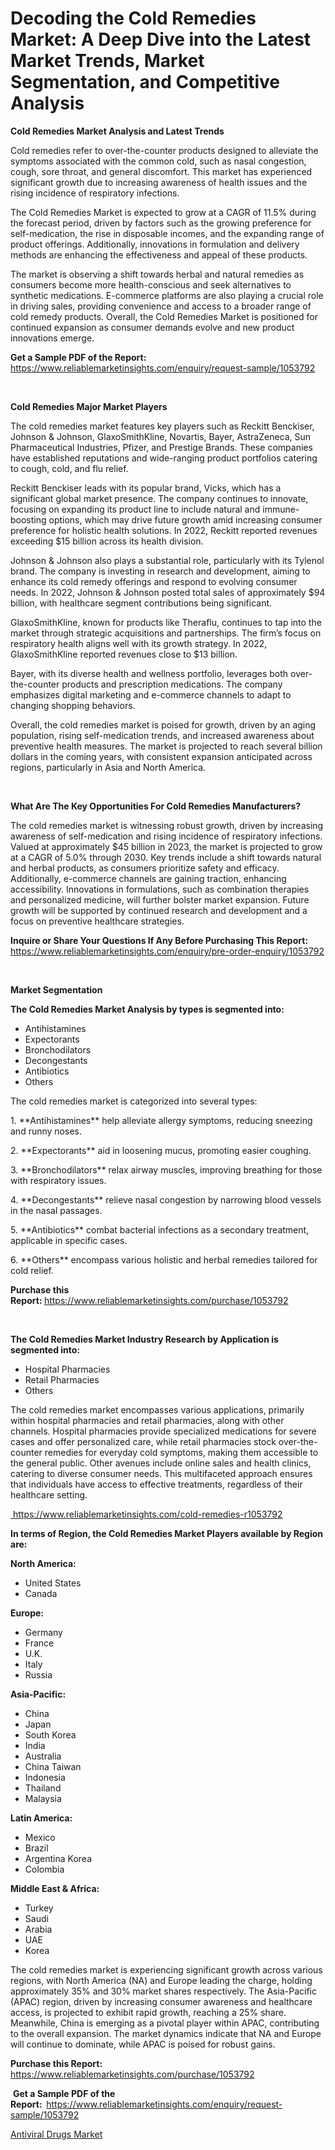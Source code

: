 <p><h1>Decoding the Cold Remedies Market: A Deep Dive into the Latest Market Trends, Market Segmentation, and Competitive Analysis</h1></p><p><strong>Cold Remedies Market Analysis and Latest Trends</strong></p>
<p><p>Cold remedies refer to over-the-counter products designed to alleviate the symptoms associated with the common cold, such as nasal congestion, cough, sore throat, and general discomfort. This market has experienced significant growth due to increasing awareness of health issues and the rising incidence of respiratory infections. </p><p>The Cold Remedies Market is expected to grow at a CAGR of 11.5% during the forecast period, driven by factors such as the growing preference for self-medication, the rise in disposable incomes, and the expanding range of product offerings. Additionally, innovations in formulation and delivery methods are enhancing the effectiveness and appeal of these products. </p><p>The market is observing a shift towards herbal and natural remedies as consumers become more health-conscious and seek alternatives to synthetic medications. E-commerce platforms are also playing a crucial role in driving sales, providing convenience and access to a broader range of cold remedy products. Overall, the Cold Remedies Market is positioned for continued expansion as consumer demands evolve and new product innovations emerge.</p></p>
<p><strong>Get a Sample PDF of the Report:&nbsp;</strong> <a href="https://www.reliablemarketinsights.com/enquiry/request-sample/1053792?utm_campaign=3320&utm_medium=2&utm_source=Github&utm_content=ia&utm_term=08032025&utm_id=cold-remedies">https://www.reliablemarketinsights.com/enquiry/request-sample/1053792</a></p>
<p>&nbsp;</p>
<p><strong>Cold Remedies Major Market Players</strong></p>
<p><p>The cold remedies market features key players such as Reckitt Benckiser, Johnson & Johnson, GlaxoSmithKline, Novartis, Bayer, AstraZeneca, Sun Pharmaceutical Industries, Pfizer, and Prestige Brands. These companies have established reputations and wide-ranging product portfolios catering to cough, cold, and flu relief.</p><p>Reckitt Benckiser leads with its popular brand, Vicks, which has a significant global market presence. The company continues to innovate, focusing on expanding its product line to include natural and immune-boosting options, which may drive future growth amid increasing consumer preference for holistic health solutions. In 2022, Reckitt reported revenues exceeding $15 billion across its health division.</p><p>Johnson & Johnson also plays a substantial role, particularly with its Tylenol brand. The company is investing in research and development, aiming to enhance its cold remedy offerings and respond to evolving consumer needs. In 2022, Johnson & Johnson posted total sales of approximately $94 billion, with healthcare segment contributions being significant.</p><p>GlaxoSmithKline, known for products like Theraflu, continues to tap into the market through strategic acquisitions and partnerships. The firm’s focus on respiratory health aligns well with its growth strategy. In 2022, GlaxoSmithKline reported revenues close to $13 billion.</p><p>Bayer, with its diverse health and wellness portfolio, leverages both over-the-counter products and prescription medications. The company emphasizes digital marketing and e-commerce channels to adapt to changing shopping behaviors.</p><p>Overall, the cold remedies market is poised for growth, driven by an aging population, rising self-medication trends, and increased awareness about preventive health measures. The market is projected to reach several billion dollars in the coming years, with consistent expansion anticipated across regions, particularly in Asia and North America.</p></p>
<p>&nbsp;</p>
<p><strong>What Are The Key Opportunities For Cold Remedies Manufacturers?</strong></p>
<p><p>The cold remedies market is witnessing robust growth, driven by increasing awareness of self-medication and rising incidence of respiratory infections. Valued at approximately $45 billion in 2023, the market is projected to grow at a CAGR of 5.0% through 2030. Key trends include a shift towards natural and herbal products, as consumers prioritize safety and efficacy. Additionally, e-commerce channels are gaining traction, enhancing accessibility. Innovations in formulations, such as combination therapies and personalized medicine, will further bolster market expansion. Future growth will be supported by continued research and development and a focus on preventive healthcare strategies.</p></p>
<p><strong>Inquire or Share Your Questions If Any Before Purchasing This Report:</strong> <a href="https://www.reliablemarketinsights.com/enquiry/pre-order-enquiry/1053792?utm_campaign=3320&utm_medium=2&utm_source=Github&utm_content=ia&utm_term=08032025&utm_id=cold-remedies">https://www.reliablemarketinsights.com/enquiry/pre-order-enquiry/1053792</a></p>
<p>&nbsp;</p>
<p><strong>Market Segmentation</strong></p>
<p><strong>The Cold Remedies Market Analysis by types is segmented into:</strong></p>
<p><ul><li>Antihistamines</li><li>Expectorants</li><li>Bronchodilators</li><li>Decongestants</li><li>Antibiotics</li><li>Others</li></ul></p>
<p><p>The cold remedies market is categorized into several types: </p><p>1. **Antihistamines** help alleviate allergy symptoms, reducing sneezing and runny noses.</p><p>2. **Expectorants** aid in loosening mucus, promoting easier coughing.</p><p>3. **Bronchodilators** relax airway muscles, improving breathing for those with respiratory issues.</p><p>4. **Decongestants** relieve nasal congestion by narrowing blood vessels in the nasal passages.</p><p>5. **Antibiotics** combat bacterial infections as a secondary treatment, applicable in specific cases. </p><p>6. **Others** encompass various holistic and herbal remedies tailored for cold relief.</p></p>
<p><strong>Purchase this Report:&nbsp;</strong><a href="https://www.reliablemarketinsights.com/purchase/1053792?utm_campaign=3320&utm_medium=2&utm_source=Github&utm_content=ia&utm_term=08032025&utm_id=cold-remedies">https://www.reliablemarketinsights.com/purchase/1053792</a></p>
<p>&nbsp;</p>
<p><strong>The Cold Remedies Market Industry Research by Application is segmented into:</strong></p>
<p><ul><li>Hospital Pharmacies</li><li>Retail Pharmacies</li><li>Others</li></ul></p>
<p><p>The cold remedies market encompasses various applications, primarily within hospital pharmacies and retail pharmacies, along with other channels. Hospital pharmacies provide specialized medications for severe cases and offer personalized care, while retail pharmacies stock over-the-counter remedies for everyday cold symptoms, making them accessible to the general public. Other avenues include online sales and health clinics, catering to diverse consumer needs. This multifaceted approach ensures that individuals have access to effective treatments, regardless of their healthcare setting.</p></p>
<p><a href="https://www.reliablemarketinsights.com/cold-remedies-r1053792?utm_campaign=3320&utm_medium=2&utm_source=Github&utm_content=ia&utm_term=08032025&utm_id=cold-remedies">&nbsp;https://www.reliablemarketinsights.com/cold-remedies-r1053792</a></p>
<p><strong>In terms of Region, the Cold Remedies Market Players available by Region are:</strong></p>
<p>
    <p> <strong> North America: </strong>
        <ul>
            <li>United States</li>
            <li>Canada</li>
        </ul>
        </p> 
    <p> <strong> Europe: </strong>
        <ul>
            <li>Germany</li>
            <li>France</li>
            <li>U.K.</li>
            <li>Italy</li>
            <li>Russia</li>
        </ul>
        </p> 
    <p> <strong> Asia-Pacific: </strong>
        <ul>
            <li>China</li>
            <li>Japan</li>
            <li>South Korea</li>
            <li>India</li>
            <li>Australia</li>
            <li>China Taiwan</li>
            <li>Indonesia</li>
            <li>Thailand</li>
            <li>Malaysia</li>
        </ul>
        </p> 
    <p> <strong> Latin America: </strong>
        <ul>
            <li>Mexico</li>
            <li>Brazil</li>
            <li>Argentina Korea</li>
            <li>Colombia</li>
        </ul>
        </p> 
    <p> <strong> Middle East & Africa: </strong>
        <ul>
            <li>Turkey</li>
            <li>Saudi</li>
            <li>Arabia</li>
            <li>UAE</li>
            <li>Korea</li>
        </ul>
    </p>
    </p>
<p><p>The cold remedies market is experiencing significant growth across various regions, with North America (NA) and Europe leading the charge, holding approximately 35% and 30% market shares respectively. The Asia-Pacific (APAC) region, driven by increasing consumer awareness and healthcare access, is projected to exhibit rapid growth, reaching a 25% share. Meanwhile, China is emerging as a pivotal player within APAC, contributing to the overall expansion. The market dynamics indicate that NA and Europe will continue to dominate, while APAC is poised for robust gains.</p></p>
<p><strong>Purchase this Report: </strong><a href="https://www.reliablemarketinsights.com/purchase/1053792?utm_campaign=3320&utm_medium=2&utm_source=Github&utm_content=ia&utm_term=08032025&utm_id=cold-remedies">https://www.reliablemarketinsights.com/purchase/1053792</a></p>
<p>&nbsp;<strong>Get a Sample PDF of the Report:&nbsp;&nbsp;</strong><a href="https://www.reliablemarketinsights.com/enquiry/request-sample/1053792?utm_campaign=3320&utm_medium=2&utm_source=Github&utm_content=ia&utm_term=08032025&utm_id=cold-remedies">https://www.reliablemarketinsights.com/enquiry/request-sample/1053792</a></p>
<p><strong></strong></p>
<p><p><a href="https://github.com/mateyappiazo/Market-Research-Report-List-1/blob/main/antiviral-drugs-market.md?utm_campaign=3320&utm_medium=2&utm_source=Github&utm_content=ia&utm_term=08032025&utm_id=cold-remedies">Antiviral Drugs Market</a></p></p>